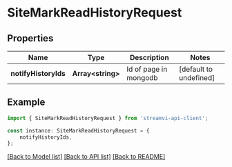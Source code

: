 # SiteMarkReadHistoryRequest


## Properties

Name | Type | Description | Notes
------------ | ------------- | ------------- | -------------
**notifyHistoryIds** | **Array&lt;string&gt;** | Id of page in mongodb | [default to undefined]

## Example

```typescript
import { SiteMarkReadHistoryRequest } from 'streamvi-api-client';

const instance: SiteMarkReadHistoryRequest = {
    notifyHistoryIds,
};
```

[[Back to Model list]](../README.md#documentation-for-models) [[Back to API list]](../README.md#documentation-for-api-endpoints) [[Back to README]](../README.md)
